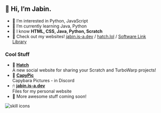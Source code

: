 ## 👋 Hi, I’m Jabin.
- 👀 I’m interested in Python, JavaScript
- 🌱 I’m currently learning Java, Python
- 🧠 I know **HTML, CSS, Java, Python, Scratch**
- 📢 Check out my websites! [jabin.is-a.dev](https://jabin.is-a.dev) / [hatch.lol](https://hatch.lol) / [Software Link Library](https://softwarelinklibrary.github.io/) 
### Cool Stuff
- 🐣 **[Hatch](https://github.com/hatchdotlol)**  
A new social website for sharing your Scratch and TurboWarp projects!
- 🤖 **[CapyPic](https://jabin.is-a.dev/capypic)**  
Capybara Pictures - in Discord
- 🖱 **[jabin.is-a.dev](https://jabin.is-a.dev)**  
Files for my personal website  
- 💯 More awesome stuff coming soon!  

![skill icons](https://skillicons.dev/icons?i=discord,python,html,css,java,vscode,windows,ubuntu,raspberrypi,github,git,cloudflare&theme=dark)
